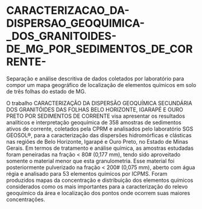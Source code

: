 # CARACTERIZACAO_DA-DISPERSAO_GEOQUIMICA-_DOS_GRANITOIDES-DE_MG_POR_SEDIMENTOS_DE_CORRENTE-
Separação e análise descritiva de dados coletados por laboratório para compor um mapa geográfico de localização de elementos químicos em solo de três folhas do estado de MG.

O trabalho CARACTERIZAÇÃO DA DISPERSÃO GEOQUÍMICA SECUNDÁRIA DOS GRANITÓIDES DAS
FOLHAS BELO HORIZONTE, IGARAPÉ E OURO PRETO POR SEDIMENTOS DE CORRENTE visa apresentar os
resultados analíticos e interpretação geoquímica de 358 amostras de sedimentos ativos de corrente,
coletados pela CPRM e analisados pelo laboratório SGS GEOSOL®, para a caracterização das dispersões
hidromórficas e clásticas nas regiões de Belo Horizonte, Igarapé e Ouro Preto, no Estado de Minas Gerais.
Em termos de tratamento e análise química, as amostras estudadas foram peneiradas na fração < 80#
(0,177 mm), tendo sido aproveitado somente o material menor que esta granulometria. Esse material foi
posteriormente pulverizado na fração < 200# (0,075 mm), aberto com água régia e analisado para 53
elementos químicos por ICPMS. Foram produzidos mapas da concentração e distribuição dos elementos
químicos considerados como os mais importantes para a caracterização do relevo geoquímico da área e
localização dos pontos onde ocorrem suas maiores concentrações.
